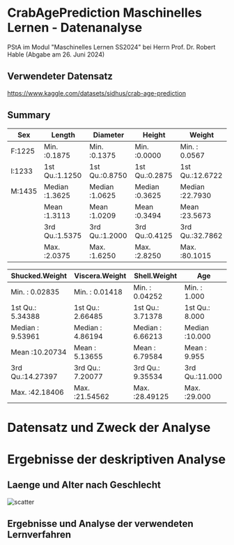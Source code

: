 # CrabAgePrediction Maschinelles Lernen - Datenanalyse
PStA im Modul "Maschinelles Lernen SS2024" bei Herrn Prof. Dr. Robert Hable (Abgabe am 26. Juni 2024)

## Verwendeter Datensatz
https://www.kaggle.com/datasets/sidhus/crab-age-prediction

## Summary

|   Sex   |     Length      |    Diameter     |     Height      |     Weight      |
|---------|-----------------|-----------------|-----------------|-----------------|
| F:1225  | Min.   :0.1875  | Min.   :0.1375  | Min.   :0.0000  | Min.   : 0.0567 |
| I:1233  | 1st Qu.:1.1250  | 1st Qu.:0.8750  | 1st Qu.:0.2875  | 1st Qu.:12.6722 |
| M:1435  | Median :1.3625  | Median :1.0625  | Median :0.3625  | Median :22.7930 |
|         | Mean   :1.3113  | Mean   :1.0209  | Mean   :0.3494  | Mean   :23.5673 |
|         | 3rd Qu.:1.5375  | 3rd Qu.:1.2000  | 3rd Qu.:0.4125  | 3rd Qu.:32.7862 |
|         | Max.   :2.0375  | Max.   :1.6250  | Max.   :2.8250  | Max.   :80.1015 |


|  Shucked.Weight   |  Viscera.Weight   |   Shell.Weight    |       Age      |
|-------------------|-------------------|-------------------|----------------|
| Min.   : 0.02835  | Min.   : 0.01418  | Min.   : 0.04252  | Min.   : 1.000 |
| 1st Qu.: 5.34388  | 1st Qu.: 2.66485  | 1st Qu.: 3.71378  | 1st Qu.: 8.000 |
| Median : 9.53961  | Median : 4.86194  | Median : 6.66213  | Median :10.000 |
| Mean   :10.20734  | Mean   : 5.13655  | Mean   : 6.79584  | Mean   : 9.955 |
| 3rd Qu.:14.27397  | 3rd Qu.: 7.20077  | 3rd Qu.: 9.35534  | 3rd Qu.:11.000 |
| Max.   :42.18406  | Max.   :21.54562  | Max.   :28.49125  | Max.   :29.000 |

# Datensatz und Zweck der Analyse

# Ergebnisse der deskriptiven Analyse
## Laenge und Alter nach Geschlecht
![scatter](https://github.com/samitxb/CrabAgePrediction_ML_DataAnalysis/blob/main/groesse_alter_nach_geschlecht.png)

## Ergebnisse und Analyse der verwendeten Lernverfahren

